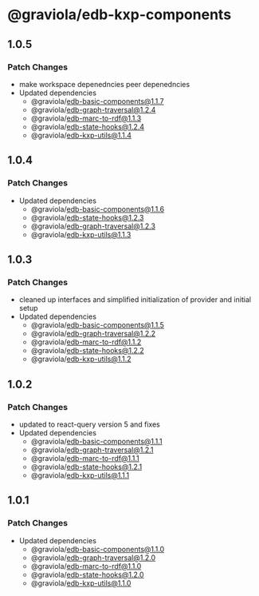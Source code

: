 # @graviola/edb-kxp-components

## 1.0.5

### Patch Changes

- make workspace depenedncies peer depenedncies
- Updated dependencies
  - @graviola/edb-basic-components@1.1.7
  - @graviola/edb-graph-traversal@1.2.4
  - @graviola/edb-marc-to-rdf@1.1.3
  - @graviola/edb-state-hooks@1.2.4
  - @graviola/edb-kxp-utils@1.1.4

## 1.0.4

### Patch Changes

- Updated dependencies
  - @graviola/edb-basic-components@1.1.6
  - @graviola/edb-state-hooks@1.2.3
  - @graviola/edb-graph-traversal@1.2.3
  - @graviola/edb-kxp-utils@1.1.3

## 1.0.3

### Patch Changes

- cleaned up interfaces and simplified initialization of provider and initial setup
- Updated dependencies
  - @graviola/edb-basic-components@1.1.5
  - @graviola/edb-graph-traversal@1.2.2
  - @graviola/edb-marc-to-rdf@1.1.2
  - @graviola/edb-state-hooks@1.2.2
  - @graviola/edb-kxp-utils@1.1.2

## 1.0.2

### Patch Changes

- updated to react-query version 5 and fixes
- Updated dependencies
  - @graviola/edb-basic-components@1.1.1
  - @graviola/edb-graph-traversal@1.2.1
  - @graviola/edb-marc-to-rdf@1.1.1
  - @graviola/edb-state-hooks@1.2.1
  - @graviola/edb-kxp-utils@1.1.1

## 1.0.1

### Patch Changes

- Updated dependencies
  - @graviola/edb-basic-components@1.1.0
  - @graviola/edb-graph-traversal@1.2.0
  - @graviola/edb-marc-to-rdf@1.1.0
  - @graviola/edb-state-hooks@1.2.0
  - @graviola/edb-kxp-utils@1.1.0
